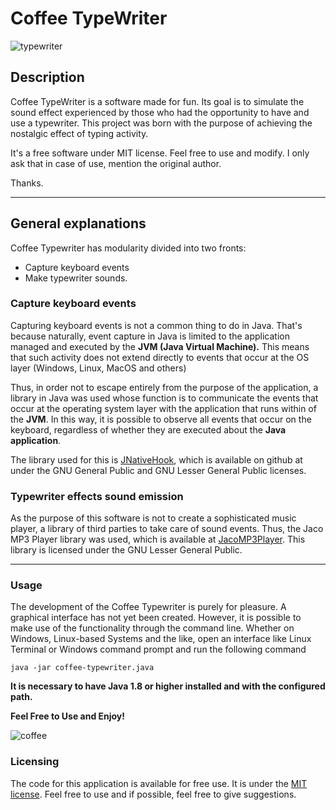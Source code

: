 # Coffee TypeWriter

![typewriter](https://github.com/costabatista/coffee-typewriter/blob/master/img/typewriter.gif)

## Description
Coffee TypeWriter is a software made for fun. Its goal is to simulate the sound effect
experienced by those who had the opportunity to have and use a typewriter.
This project was born with the purpose of achieving the nostalgic effect of
typing activity.

It's a free software under MIT license. Feel free to use and modify.
I only ask that in case of use, mention the original author.

Thanks.
____
## General explanations
Coffee Typewriter has modularity divided into two fronts:
- Capture keyboard events
- Make typewriter sounds.


### Capture  keyboard events

Capturing keyboard events is not a common thing to do in Java. That's because naturally, event capture in Java is limited to the application managed and executed by the **JVM (Java Virtual Machine).** This means
that such activity does not extend directly to events that occur at the OS layer (Windows, Linux, MacOS and others)

Thus, in order not to escape entirely from the purpose of the application, a library in Java was used whose function is to communicate the events that occur at the operating system layer with the application that runs within of the **JVM**. In this way, it is possible to observe all events that occur on the keyboard, regardless of whether they are executed about the **Java application**.

The library used for this is [JNativeHook](https://github.com/kwhat/jnativehook), which is available on github at under the GNU General Public and GNU Lesser General Public licenses.


### Typewriter effects sound emission

As the purpose of this software is not to create a sophisticated music player, a library of
third parties to take care of sound events. Thus, the Jaco MP3 Player library was used, which is available at [JacoMP3Player](http://jacomp3player.sourceforge.net). This library is licensed under the GNU Lesser General Public.
____________________________________________________


### Usage
The development of the Coffee Typewriter is purely for pleasure. A graphical interface has not yet been created. However, it is possible to make use of the functionality through the command line. Whether on Windows, Linux-based Systems
and the like, open an interface like Linux Terminal or Windows command prompt and run the following command

```console
java -jar coffee-typewriter.java
```` 
**It is necessary to have Java 1.8 or higher installed and with the configured path.**

**Feel Free to Use and Enjoy!**

![coffee](https://github.com/costabatista/coffee-typewriter/blob/master/img/coffee.gif)



### Licensing
The code for this application is available for free use. It is under the [MIT license](https://github.com/costabatista/coffee-typewriter/blob/master/LICENSE).
Feel free to use and if possible, feel free to give suggestions.



